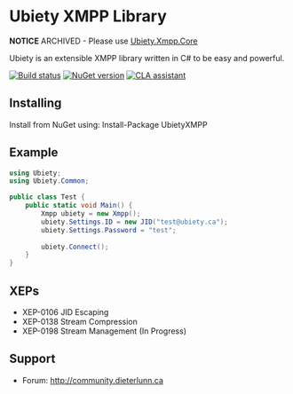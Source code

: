 Ubiety XMPP Library
===================

**NOTICE**
ARCHIVED - Please use [Ubiety.Xmpp.Core](https://github.com/ubiety/Ubiety.Xmpp.Core)

Ubiety is an extensible XMPP library written in C# to be easy and powerful.

[![Build status](https://ci.appveyor.com/api/projects/status/3b7lbwih7rgmsc7a?svg=true)](https://ci.appveyor.com/project/coder2000/xmpp)
[![NuGet version](https://badge.fury.io/nu/UbietyXMPP.svg)](http://badge.fury.io/nu/UbietyXMPP)
[![CLA assistant](https://cla-assistant.io/readme/badge/ubiety/xmpp)](https://cla-assistant.io/ubiety/xmpp)

Installing
----------

Install from NuGet using: Install-Package UbietyXMPP

Example
-------

```c#
using Ubiety;
using Ubiety.Common;

public class Test {
    public static void Main() {
        Xmpp ubiety = new Xmpp();
        ubiety.Settings.ID = new JID("test@ubiety.ca");
        ubiety.Settings.Password = "test";
        
        ubiety.Connect();
    }
}
```
XEPs
----

* XEP-0106 JID Escaping
* XEP-0138 Stream Compression
* XEP-0198 Stream Management (In Progress)

Support
-------

* Forum: <http://community.dieterlunn.ca>
